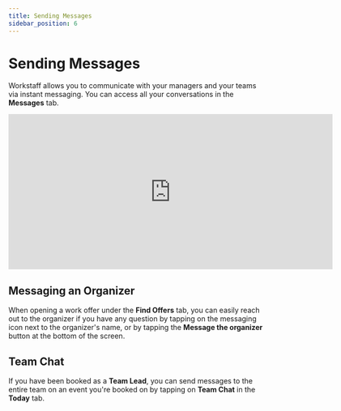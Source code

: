 ```yaml
---
title: Sending Messages
sidebar_position: 6
---
```


# Sending Messages

Workstaff allows you to communicate with your managers and your teams via instant messaging. You can access all your conversations in the **Messages** tab.

<iframe width="640" height="307" src="https://www.loom.com/embed/a1ce458b6f4d470ab3a8a2c5a006a146" frameborder="0" webkitallowfullscreen mozallowfullscreen allowfullscreen></iframe>

## Messaging an Organizer 
When opening a work offer under the **Find Offers** tab, you can easily reach out to the organizer if you have any question by tapping on the messaging icon next to the organizer's name, or by tapping the **Message the organizer** button at the bottom of the screen. 

## Team Chat
If you have been booked as a **Team Lead**, you can send messages to the entire team on an event you're booked on by tapping on **Team Chat** in the **Today** tab. 
